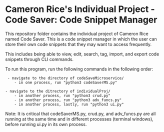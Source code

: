 # Cameron Rice's Individual Project - Code Saver: Code Snippet Manager

This repository folder contains the individual project of Cameron Rice named Code Saver. This is a code snippet manager in which the user can store their own code snippets that they may want to access frequently.

This includes being able to view, edit, search, tag, import, and export code snippets through CLI commands.

To run this program, run the following commands in the following order:
   
     - navigate to the directory of codeSaveMicroservice/
        - in one process, run "python3 codeSaverMS.py"

    - navigate to the ditrectory of individualProj/
        - in another process, run "python3 crud.py"
        - in another process, run "python3 adv_funcs.py"
        - in another process, lastly, run "python3 ui.py"

Note: It is critical that codeSaverMS.py, crud.py, and adv_funcs.py are all running 
at the same time and in different processes (terminal windows), before running ui.py in its own process.

